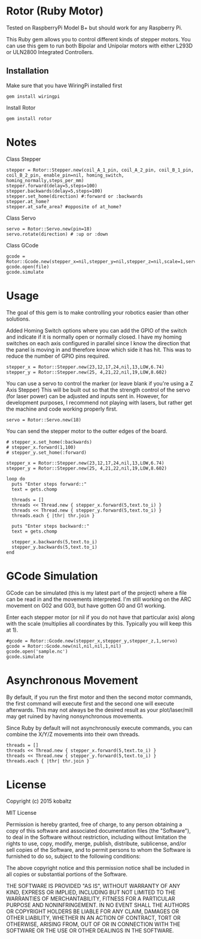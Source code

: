# Rotor (Ruby Motor)

Tested on RaspberryPi Model B+ but should work for any Raspberry Pi.

This Ruby gem allows you to control different kinds of stepper motors. You
can use this gem to run both Bipolar and Unipolar motors with either L293D
or ULN2800 Integrated Controllers.

## Installation

  Make sure that you have WiringPi installed first

    gem install wiringpi

  Install Rotor

    gem install rotor

# Notes

  Class Stepper

    stepper = Rotor::Stepper.new(coil_A_1_pin, coil_A_2_pin, coil_B_1_pin, coil_B_2_pin, enable_pin=nil, homing_switch, homing_normally,steps_per_mm)
    stepper.forward(delay=5,steps=100)
    stepper.backwards(delay=5,steps=100)
    stepper.set_home(direction) #:forward or :backwards
    stepper.at_home?
    stepper.at_safe_area? #opposite of at_home?

  Class Servo

    servo = Rotor::Servo.new(pin=18)
    servo.rotate(direction) # :up or :down

  Class GCode

    gcode = Rotor::Gcode.new(stepper_x=nil,stepper_y=nil,stepper_z=nil,scale=1,servo=nil)
    gcode.open(file)
    gcode.simulate

# Usage

  The goal of this gem is to make controlling your robotics easier than
  other solutions.

  Added Homing Switch options where you can add the GPIO of the switch
  and indicate if it is normally open or normally closed. I have my homing
  switches on each axis configured in parallel since I know the direction
  that the panel is moving in and therefore know which side it has hit. This
  was to reduce the number of GPIO pins required.

    stepper_x = Rotor::Stepper.new(23,12,17,24,nil,13,LOW,6.74)
    stepper_y = Rotor::Stepper.new(25, 4,21,22,nil,19,LOW,8.602)

  You can use a servo to control the marker (or leave blank if you're using a Z Axis Stepper)
  This will be built out so that the strength control of the servo (for laser power) can be
  adjusted and inputs sent in. However, for development purposes, I recommend not playing with
  lasers, but rather get the machine and code working properly first.

    servo = Rotor::Servo.new(18)

  You can send the stepper motor to the outter edges of the board.

    # stepper_x.set_home(:backwards)
    # stepper_x.forward(1,100)
    # stepper_y.set_home(:forward)

    stepper_x = Rotor::Stepper.new(23,12,17,24,nil,13,LOW,6.74)
    stepper_y = Rotor::Stepper.new(25, 4,21,22,nil,19,LOW,8.602)
    
    loop do
      puts "Enter steps forward::"
      text = gets.chomp
      
      threads = []
      threads << Thread.new { stepper_x.forward(5,text.to_i) }
      threads << Thread.new { stepper_y.forward(5,text.to_i) }
      threads.each { |thr| thr.join }

      puts "Enter steps backward::"
      text = gets.chomp

      stepper_x.backwards(5,text.to_i)
      stepper_y.backwards(5,text.to_i)
    end

# GCode Simulation

GCode can be simulated (this is my latest part of the project) where
a file can be read in and the movements interpreted. I'm still working
on the ARC movement on G02 and G03, but have gotten G0 and G1 working.

Enter each stepper motor (or nil if you do not have that particular axis)
along with the scale (multiplies all coordinates by this. Typically you will
keep this at 1).

    #gcode = Rotor::Gcode.new(stepper_x,stepper_y,stepper_z,1,servo)
    gcode = Rotor::Gcode.new(nil,nil,nil,1,nil)
    gcode.open('sample.nc')
    gcode.simulate

# Asynchronous Movement

  By default, if you run the first motor and then the second motor commands,
  the first command will execute first and the second one will execute afterwards.
  This may not always be the desired result as your plot/laser/mill may get ruined
  by having nonsynchronous movements.

  Since Ruby by default will not asynchronously execute commands, you can combine
  the X/Y/Z movements into their own threads.

    threads = []
    threads << Thread.new { stepper_x.forward(5,text.to_i) }
    threads << Thread.new { stepper_y.forward(5,text.to_i) }
    threads.each { |thr| thr.join }

# License

Copyright (c) 2015 kobaltz

MIT License

Permission is hereby granted, free of charge, to any person obtaining
a copy of this software and associated documentation files (the
"Software"), to deal in the Software without restriction, including
without limitation the rights to use, copy, modify, merge, publish,
distribute, sublicense, and/or sell copies of the Software, and to
permit persons to whom the Software is furnished to do so, subject to
the following conditions:

The above copyright notice and this permission notice shall be
included in all copies or substantial portions of the Software.

THE SOFTWARE IS PROVIDED "AS IS", WITHOUT WARRANTY OF ANY KIND,
EXPRESS OR IMPLIED, INCLUDING BUT NOT LIMITED TO THE WARRANTIES OF
MERCHANTABILITY, FITNESS FOR A PARTICULAR PURPOSE AND
NONINFRINGEMENT. IN NO EVENT SHALL THE AUTHORS OR COPYRIGHT HOLDERS BE
LIABLE FOR ANY CLAIM, DAMAGES OR OTHER LIABILITY, WHETHER IN AN ACTION
OF CONTRACT, TORT OR OTHERWISE, ARISING FROM, OUT OF OR IN CONNECTION
WITH THE SOFTWARE OR THE USE OR OTHER DEALINGS IN THE SOFTWARE.
